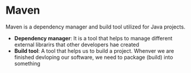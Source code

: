 # Maven
Maven is a dependency manager and build tool utilized for Java projects.

* **Dependency manager**: It is a tool that helps to manage different external
librarirs that other developers hae created
* **Build tool**: A tool that helps us to build a project. Whenver we are finished
devloping our software, we need to package (build) into something